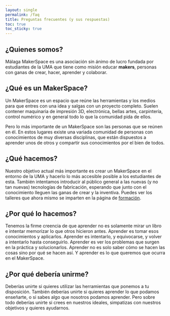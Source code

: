 ```yaml
---
layout: single
permalink: /faq
title: Preguntas frecuentes (y sus respuestas)
toc: true
toc_sticky: true
---
```

## ¿Quienes somos?

Málaga MakerSpace es una asociación sin ánimo de lucro fundada por estudiantes
de la UMA que tiene como misión educar **makers**, personas con ganas de crear, hacer, aprender y colaborar.

## ¿Qué es un MakerSpace?

Un MakerSpace es un espacio que reúne las herramientas y los medios para que entres con una idea y salgas con un proyecto completo. Suelen contener maquinaria de impresión 3D, electrónica, bellas artes, carpintería, control numérico y en general todo lo que la comunidad pida de ellos.

Pero lo más importante de un MakerSpace son las personas que se reúnen en él. En estos lugares existe una variada comunidad de personas con conocimientos de muy diversas disciplinas, que están dispuestos a aprender unos de otros y compartir sus conocimientos por el bien de todos.

## ¿Qué hacemos?

Nuestro objetivo actual más importante es crear un MakerSpace en el entorno de la UMA y hacerlo lo más accesible posible a los estudiantes de esta. También intentamos introducir al público general a las nuevas (y no tan nuevas) tecnologías de fabricación, esperando que junto con el conocimiento lleguen las ganas de crear y la inventiva. Puedes ver los talleres que ahora mismo se imparten en la página de [formación](/formacion).

## ¿Por qué lo hacemos?

Tenemos la firme creencia de que aprender no es solamente mirar un libro e intentar memorizar lo que otros hicieron antes. Aprender es tomar esos conocimientos y aplicarlos. Aprender es intentarlo, y equivocarse, y volver a intentarlo hasta conseguirlo. Aprender es ver los problemas que surgen en la práctica y solucionarlos. Aprender no es solo saber cómo se hacen las cosas sino por qué se hacen así. Y aprender es lo que queremos que ocurra en el MakerSpace.

## ¿Por qué debería unirme?

Deberías unirte si quieres utilizar las herramientas que ponemos a tu disposición. También deberías unirte si quieres aprender lo que podamos enseñarte, o si sabes algo que nosotros podamos aprender. Pero sobre todo deberías unirte si crees en nuestros ideales, simpatizas con nuestros objetivos y quieres ayudarnos.
